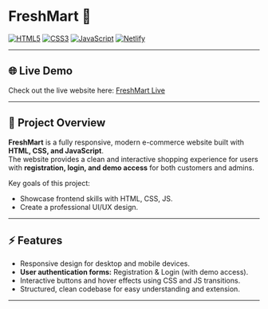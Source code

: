 # FreshMart 🛒

[![HTML5](https://img.shields.io/badge/HTML5-E34F26?style=flat-square&logo=html5&logoColor=white)](https://developer.mozilla.org/en-US/docs/Web/HTML) 
[![CSS3](https://img.shields.io/badge/CSS3-1572B6?style=flat-square&logo=css3&logoColor=white)](https://developer.mozilla.org/en-US/docs/Web/CSS) 
[![JavaScript](https://img.shields.io/badge/JavaScript-F7DF1E?style=flat-square&logo=javascript&logoColor=black)](https://developer.mozilla.org/en-US/docs/Web/JavaScript) 
[![Netlify](https://img.shields.io/badge/Deployed-Netlify-00C7B7?style=flat-square&logo=netlify&logoColor=white)](https://fresshmart.netlify.app/)

---

## 🌐 Live Demo
Check out the live website here: [FreshMart Live](https://fresshmart.netlify.app/)

---

## 📖 Project Overview

**FreshMart** is a fully responsive, modern e-commerce website built with **HTML, CSS, and JavaScript**.  
The website provides a clean and interactive shopping experience for users with **registration, login, and demo access** for both customers and admins.

Key goals of this project:  
- Showcase frontend skills with HTML, CSS, JS.  
- Create a professional UI/UX design.  
---

## ⚡ Features

- Responsive design for desktop and mobile devices.  
- **User authentication forms:** Registration & Login (with demo access).  
- Interactive buttons and hover effects using CSS and JS transitions.  
- Structured, clean codebase for easy understanding and extension.  
---

